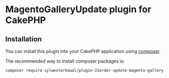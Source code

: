 # MagentoGalleryUpdate plugin for CakePHP

## Installation

You can install this plugin into your CakePHP application using [composer](http://getcomposer.org).

The recommended way to install composer packages is:

```
composer require sylwesterkowal/plugin-21order-update-magento-gallery
```
